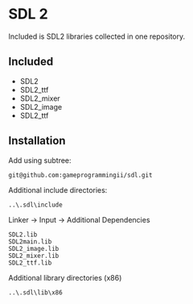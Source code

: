 # SDL 2

Included is SDL2 libraries collected in one repository.

## Included

 - SDL2
 - SDL2_ttf
 - SDL2_mixer
 - SDL2_image
 - SDL2_ttf

## Installation

Add using subtree:
```
git@github.com:gameprogrammingii/sdl.git
```

Additional include directories:
```
..\.sdl\include
```

Linker -> Input -> Additional Dependencies
```
SDL2.lib
SDL2main.lib
SDL2_image.lib
SDL2_mixer.lib
SDL2_ttf.lib
```

Additional library directories (x86)
```
..\.sdl\lib\x86
```
